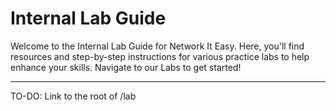 # Internal Lab Guide

Welcome to the Internal Lab Guide for Network It Easy. Here, you'll find resources and step-by-step instructions for various practice labs to help enhance your skills. Navigate to our Labs to get started!

---
TO-DO: Link to the root of /lab